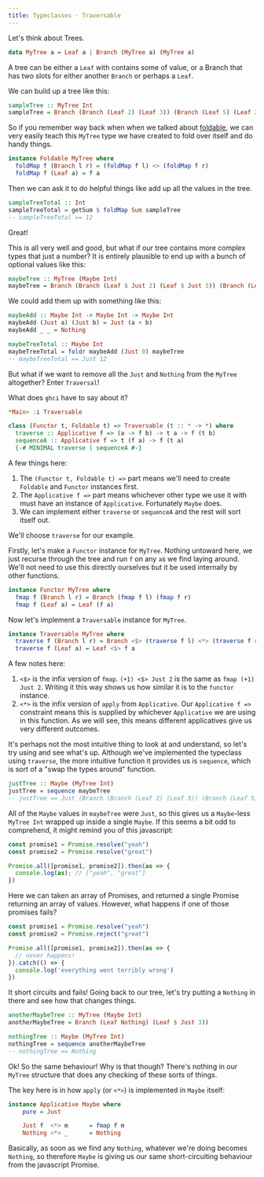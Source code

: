 ```yaml
---
title: Typeclasses - Traversable
---
```


Let's think about Trees.

```haskell
data MyTree a = Leaf a | Branch (MyTree a) (MyTree a)
```

A tree can be either a `Leaf` with contains some of value, or a Branch that has two slots for either another `Branch` or perhaps a `Leaf`.

We can build up a tree like this:

```haskell
sampleTree :: MyTree Int
sampleTree = Branch (Branch (Leaf 2) (Leaf 3)) (Branch (Leaf 5) (Leaf 2))
```

So if you remember way back when when we talked about [foldable](/posts/2018-12-03-typeclasses-foldable.html), we can very easily teach this `MyTree` type we have created to fold over itself and do handy things.

```haskell
instance Foldable MyTree where
  foldMap f (Branch l r) = (foldMap f l) <> (foldMap f r)
  foldMap f (Leaf a) = f a
```

Then we can ask it to do helpful things like add up all the values in the tree.

```haskell
sampleTreeTotal :: Int
sampleTreeTotal = getSum $ foldMap Sum sampleTree
-- sampleTreeTotal == 12
```

Great!

This is all very well and good, but what if our tree contains more complex types that just a number? It is entirely plausible to end up with a bunch of optional values like this:

```haskell
maybeTree :: MyTree (Maybe Int)
maybeTree = Branch (Branch (Leaf $ Just 2) (Leaf $ Just 3)) (Branch (Leaf $ Just 5) (Leaf $ Just 2))
```

We could add them up with something like this:

```haskell
maybeAdd :: Maybe Int -> Maybe Int -> Maybe Int
maybeAdd (Just a) (Just b) = Just (a + b)
maybeAdd _ _ = Nothing

maybeTreeTotal :: Maybe Int
maybeTreeTotal = foldr maybeAdd (Just 0) maybeTree
-- maybeTreeTotal == Just 12
```

But what if we want to remove all the `Just` and `Nothing` from the `MyTree` altogether? Enter `Traversal`!

What does `ghci` have to say about it?

```haskell
*Main> :i Traversable
```

```haskell
class (Functor t, Foldable t) => Traversable (t :: * -> *) where
  traverse :: Applicative f => (a -> f b) -> t a -> f (t b)
  sequenceA :: Applicative f => t (f a) -> f (t a)
  {-# MINIMAL traverse | sequenceA #-}
```

A few things here:

1. The `(Functor t, Foldable t) =>` part means we'll need to create `Foldable` and `Functor` instances first.
2. The `Applicative f =>` part means whichever other type we use it with must have an instance of `Applicative`. Fortunately `Maybe` does.
2. We can implement either `traverse` or `sequenceA` and the rest will sort itself out.

We'll choose `traverse` for our example.

Firstly, let's make a `Functor` instance for `MyTree`. Nothing untoward here, we just recurse through the tree and run `f` on any `a`s we find laying around. We'll not need to use this directly ourselves but it be used internally by other functions.

```haskell
instance Functor MyTree where
  fmap f (Branch l r) = Branch (fmap f l) (fmap f r)
  fmap f (Leaf a) = Leaf (f a)
```

Now let's implement a `Traversable` instance for `MyTree`.

```haskell
instance Traversable MyTree where
  traverse f (Branch l r) = Branch <$> (traverse f l) <*> (traverse f r)
  traverse f (Leaf a) = Leaf <$> f a
```

A few notes here:

1. `<$>` is the infix version of `fmap`. `(+1) <$> Just 2` is the same as `fmap (+1) Just 2`. Writing it this way shows us how similar it is to the `functor` instance.
2. `<*>` is the infix version of `apply` from `Applicative`. Our `Applicative f =>` constraint means this is supplied by whichever `Applicative` we are using in this function. As we will see, this means different applicatives give us very different outcomes.

It's perhaps not the most intuitive thing to look at and understand, so let's try using and see what's up. Although we've implemented the typeclass using `traverse`, the more intuitive function it provides us is `sequence`, which is sort of a "swap the types around" function.

```haskell
justTree :: Maybe (MyTree Int)
justTree = sequence maybeTree
-- justTree == Just (Branch (Branch (Leaf 2) (Leaf 3)) (Branch (Leaf 5) (Leaf 2)))
```

All of the `Maybe` values in `maybeTree` were `Just`, so this gives us a `Maybe`-less `MyTree Int` wrapped up inside a single `Maybe`. If this seems a bit odd to comprehend, it might remind you of this javascript:

```javascript
const promise1 = Promise.resolve("yeah")
const promise2 = Promise.resolve("great")

Promise.all([promise1, promise2]).then(as => {
  console.log(as); // ["yeah", "great"]
})
```

Here we can taken an array of Promises, and returned a single Promise returning an array of values. However, what happens if one of those promises fails?

```javascript
const promise1 = Promise.resolve("yeah")
const promise2 = Promise.reject("great")

Promise.all([promise1, promise2]).then(as => {
  // never happens!
}).catch(() => {
  console.log('everything went terribly wrong')
})
```

It short circuits and fails! Going back to our tree, let's try putting a `Nothing` in there and see how that changes things.

```haskell
anotherMaybeTree :: MyTree (Maybe Int)
anotherMaybeTree = Branch (Leaf Nothing) (Leaf $ Just 3))
```

```haskell
nothingTree :: Maybe (MyTree Int)
nothingTree = sequence anotherMaybeTree
-- nothingTree == Nothing
```

Ok! So the same behaviour! Why is that though? There's nothing in our `MyTree` structure that does any checking of these sorts of things.

The key here is in how `apply` (or `<*>`) is implemented in `Maybe` itself:

```haskell
instance Applicative Maybe where
    pure = Just

    Just f  <*> m      = fmap f m
    Nothing <*> _      = Nothing
```

Basically, as soon as we find any `Nothing`, whatever we're doing becomes `Nothing`, so therefore `Maybe` is giving us our same short-circuiting behaviour from the javascript Promise.
